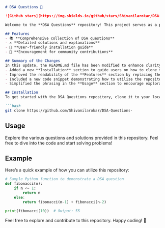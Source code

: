 ```markdown
# DSA Questions 🚀

![GitHub stars](https://img.shields.io/github/stars/Shivanilarokar/DSA-Questions-?style=social) ![Forks](https://img.shields.io/github/forks/Shivanilarokar/DSA-Questions-?style=social)

Welcome to the **DSA Questions** repository! This project serves as a platform for developers and learners to practice and enhance their skills in Data Structures and Algorithms (DSA). This repository is designed to help you improve your understanding of various data structures and algorithms through a collection of questions and solutions.

## Features
- 📚 **Comprehensive collection of DSA questions**
- ✍️ **Detailed solutions and explanations**
- 🚀 **User-friendly installation guide**
- 🤝 **Encouragement for community contributions**

## Summary of the Changes
In this update, the README.md file has been modified to enhance clarity and user engagement:
- Added a new **Installation** section to guide users on how to clone the repository.
- Improved the readability of the **Features** section by replacing the emoji for user-friendliness.
- Included a new code snippet demonstrating how to utilize the repository effectively.
- Simplified the phrasing in the **Usage** section to encourage exploration and contributions.

## Installation
To get started with the DSA Questions repository, clone it to your local machine:

```bash
git clone https://github.com/Shivanilarokar/DSA-Questions-
```

## Usage
Explore the various questions and solutions provided in this repository. Feel free to dive into the code and start solving problems!

## Example
Here’s a quick example of how you can utilize this repository:

```python
# Sample Python function to demonstrate a DSA question
def fibonacci(n):
    if n <= 1:
        return n
    else:
        return fibonacci(n-1) + fibonacci(n-2)

print(fibonacci(10))  # Output: 55
```

Feel free to explore and contribute to this repository. Happy coding! 🎉
```